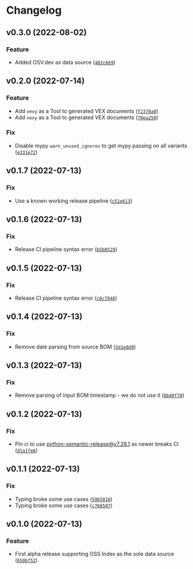 # Changelog

<!--next-version-placeholder-->

## v0.3.0 (2022-08-02)
### Feature
* Added OSV.dev as data source ([`402c669`](https://github.com/madpah/vexy/commit/402c669ab3a07a7ca485e860635504789107a0f5))

## v0.2.0 (2022-07-14)
### Feature
* Add `vexy` as a Tool to generated VEX documents ([`f2378a8`](https://github.com/madpah/vexy/commit/f2378a820b88a6ee10036d4f771b5dd0e11925cb))
* Add `vexy` as a Tool to generated VEX documents ([`70ea250`](https://github.com/madpah/vexy/commit/70ea250609ed8bf673637483691406d6b56f9dd8))

### Fix
* Disable mypy `warn_unused_ignores` to get mypy passing on all variants ([`e331e72`](https://github.com/madpah/vexy/commit/e331e72aac0002543066151841bbbeb661d5be97))

## v0.1.7 (2022-07-13)
### Fix
* Use a known working release pipeline ([`c51e613`](https://github.com/madpah/vexy/commit/c51e6132f5a653385486eda5efa54faece7719e7))

## v0.1.6 (2022-07-13)
### Fix
* Release CI pipeline syntax error ([`b5b8529`](https://github.com/madpah/vexy/commit/b5b852955810082009a7c308f91d4a1284aa6368))

## v0.1.5 (2022-07-13)
### Fix
* Release CI pipeline syntax error ([`c0c7846`](https://github.com/madpah/vexy/commit/c0c78461c2e288825214640300917edfe24cb04f))

## v0.1.4 (2022-07-13)
### Fix
* Remove date parsing from source BOM ([`3d1e0d9`](https://github.com/madpah/vexy/commit/3d1e0d94917df6b4b32da06900c846e771720689))

## v0.1.3 (2022-07-13)
### Fix
* Remove parsing of input BOM timestamp - we do not use it ([`8b40f70`](https://github.com/madpah/vexy/commit/8b40f70487f20c4e21f72ed329330226082a31f3))

## v0.1.2 (2022-07-13)
### Fix
* Pin ci to use python-semantic-release@v7.28.1 as newer breaks CI ([`d1a1fe6`](https://github.com/madpah/vexy/commit/d1a1fe6f221fc9f557828188613c0e329a19a881))

## v0.1.1 (2022-07-13)
### Fix
* Typing broke some use cases ([`5965816`](https://github.com/madpah/vexy/commit/59658165a2789b59d93a0e3844b35b5c5fe303dd))
* Typing broke some use cases ([`c766507`](https://github.com/madpah/vexy/commit/c766507bcc5a84f61b7371ba8dd1bc51526a0a77))

## v0.1.0 (2022-07-13)
### Feature
* First alpha release supporting OSS Index as the sole data source ([`650bf52`](https://github.com/madpah/vexy/commit/650bf521675524d7869ebc1b8d0ccc0d2175aab7))